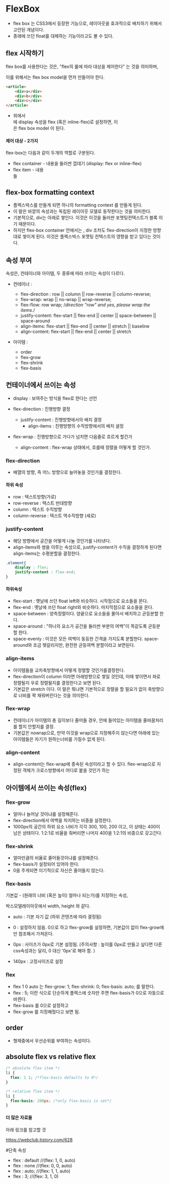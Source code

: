 # FlexBox

- flex box 는 CSS3에서 등장한 기능으로,  레이아웃을 효과적으로 배치하기 위해서 고안된 개념이다. 
- 종래에 쓰던 float를 대체하는 기능이라고도 볼 수 있다. 



## flex 시작하기

flex box를 사용한다는 것은, "flex의 룰에 따라 대상을 제어한다" 는 것을 의미하며, 

이를 위해서는 flex box model을 먼저 만들어야 한다. 

```html
<article>
    <div>a</div>
    <div>b</div>
    <div>c</div>
</article>
```

- 위에서 <article> 에 display 속성을 flex (혹은 inline-flex)로 설정하면, 이  <article> 은 flex box model 이 된다.



#### 제어 대상 - 2가지

  flex-box는 다음과 같이 두개의 역할로 구분된다. 

- flex container - 내용을 둘러싼 껍데기 (display: flex  or inline-flex)  <article> 
- flex item - 내용 <div> 들



## flex-box formatting context

- 플렉스박스를 만들게 되면 하나의 formatting context 를 만들게 된다. 
- 이 말은 바깥의 속성과는 독립된 레이아웃 모델로 동작한다는 것을 의미한다.
- 기본적으로, div는 아래로 쌓인다. 이것은 이것을 둘러싼 포맷팅컨텍스트가 블록 이기 때문이다. 
- 하지만 flex-box container 안에서는 , div 조차도 flex-direction이 지정한 방향대로 쌓이게 된다. 이것은 플렉스박스 포맷팅 컨텍스트의 영향을 받고 있다는 것이다.



## 속성 부여

속성은, 컨테이너와 아이템, 두 종류에 따라 쓰이는 속성이 다르다. 

- 컨테이너 : 
  - flex-direction : row || column || row-reverse || column-reverse;
  - flex-wrap: wrap || no-wrap || wrap-reverse;
  - flex-flow: row wrap; /*direction "row" and yes, please wrap the items.*/
  - justify-content: flex-start || flex-end || center || space-between || space-around
  - align-items: flex-start || flex-end || center || stretch || baseline
  - align-content:  flex-start || flex-end || center || stretch 



- 아이템 :  
  - order
  - flex-grow
  - flex-shrink
  - flex-basis





## 컨테이너에서 쓰이는 속성

- display : 보여주는 방식을 flex로 한다는 선언

- flex-direction : 진행방향 결정
  - justify-content : 진행방향에서의 배치 결정
    - align-items : 진행방향의 수직방향에서의 배치 셜정 
- flex-wrap : 진행방향으로 가다가 넘치면 다음줄로 흐르게 할건가 
  - align-content : flex-wrap 상태에서, 흐를때 정렬을 어떻게 할 것인가.



### flex-direction 

- 배열의 방향, 즉 어느 방향으로 늘어놓을 것인가를 결정한다. 

#### 하위 속성

- row : 텍스트방향(가로)
- row-reverse : 텍스트 반대방향
- column : 텍스트 수직방향
- column-reverse : 텍스트 역수직방향 (세로)



### justify-content

- 해당 방향에서 공간을 어떻게 나눌 것인가를 나타낸다. 
- align-items와 쌍을 이루는 속성으로, justify-content가 수직을 결정하게 된다면 align-items는 수평분할을 결정한다. 

```css
.element{
    display : flex;
   	justify-content : flex-end;
}
```

#### 하위속성 

- flex-start : 옛날에 쓰던 float left와 비슷하다. 시작점으로 요소들을 몬다. 
- flex-end : 옛날에 쓰던 float right와 비슷하다. 마지막점으로 요소들을 몬다. 
- space-between : 양측정렬이다. 양끝으로 요소들을 몰아서 배치하고 균등분할 한다. 
- space-around :  "하나의 요소가 공간을 둘러싼 부분의 여백"이 똑같도록 균등분할 한다.
- space-evenly : 이것은 모든 여백이 동등한 간격을 가지도록 분할한다. space-around와 조금 헷갈리지만, 완전한 균등여백 분할이라고 보면된다. 



### align-items

- 아이템들을 교차축방향에서 어떻게 정렬할 것인가를결정한다.
- flex-direction이 column 이라면 아래방향으로 쌓일 것인데, 이때 쌓이면서 좌로 정렬될지 우로 정렬될지를 결정한다고 보면 된다. 
- 기본값은 stretch 이다. 이 말은 뭐냐면 기본적으로 정렬을 할 필요가 없이 축방향으로 너비를 꽉 채워버린다는 것을 의미한다.



### flex-wrap

- 컨테이너가 아이템의 총 길이보다 줄어들 경우, 안에 들어있는 아이템을 줄바꿈처리를 할지 안할지를 결정.
- 기본값은 nowrap으로, 만약 이것을 wrap으로 지정해주지 않는다면 아래에 있는 아이템들은 자기가 원하는너비를 가질수 없게 된다. 



### align-content

- align-content는 flex-wrap에 종속된 속성이라고 할 수 있다. flex-wrap으로 지정된 객체가 크로스방향에서 어디로 붙을 것인가 하는 





## 아이템에서 쓰이는 속성(flex)



### flex-grow

- 얼마나 늘어날 것이냐를 설정해준다. 
- flex-direction에서 여백을 차지하는 비중을 설정한다. 
- 1000px의 공간의 하위 요소 너비가 각각 300, 100, 200 이고, 이 상태는 400이 남은 상태이다. 1:2:1로 비율을 줘버리면 나머지 400을 1:2:1의 비중으로 갖고간다. 



### flex-shrink

- 얼마만큼의 비율로 줄어들것이냐를 설정해준다.
- flex-basis가 설정되어 있어야 한다. 
- 0을 주게되면 이기적으로 자신은 줄어들지 않는다. 



### flex-basis 

기본값 - (원래의 너비 (혹은 높이) 얼마나 되는가)를 지정하는 속성, 

박스모델레이아웃에서 width, height 와 같다.

- auto : 기본 자기 값 (하위 콘텐츠에 따라 결정됨)

- 0 : 설정하지 않음. 0으로 하고 flex-grow를 설정하면, 기본값이 없이 flex-grow에만 참조해서 가져온다. 

- 0px : 사이즈가 0px로 기본 설정됨. 
  (주의사항 : 높이를 0px로 만들고 싶다면  다른 css속성과는 달리, 0 대신 '0px'로 해야 함. )

- 140px  : 고정사이즈로 설정

  


### flex

- flex 1 0 auto 는 flex-grow: 1; flex-shrink: 0;  flex-basis: auto; 를 말한다.
- flex : 5; 이런 식으로 단순하게 플렉스에 숫자만 주면 flex-basis가 0으로 자동으로 바뀐다. 
- flex-basis 를 0으로 설정하고 
- flex-grow 를 지정해줬다고 보면 됨.



## order

- 형제중에서 우선순위를 부여하는 속성이다. 



## absolute flex vs relative flex

```css
/* absolute flex item */
li {
  flex: 1 1; /*flex-basis defaults to 0*/
}

/* relative flex item */
li {
  flex-basis: 200px; /*only flex-basis is set*/
}
```





#### 더 많은 자료들

아래 링크를 참고할 것

<https://webclub.tistory.com/628>


#단축 속성
- flex : default  //(flex: 1, 0, auto)
- flex : none     //(flex: 0, 0, auto)
- flex : auto;    //(flex: 1, 1, auto)
- flex : 3;       //(flex: 3, 1, 0)



